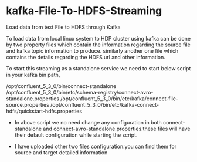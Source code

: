 # kafka-File-To-HDFS-Streaming
Load data from text File to HDFS through Kafka

To load data from local linux system to HDP cluster using kafka can be done by two property files which contain
the information regarding the source file and kafka topic information to produce. 
similarly another one file which contains the details regarding the HDFS url and other information.

To start this streaming as a standalone service we need to start below script in your kafka bin path,
  
  /opt/confluent_5_3_0/bin/connect-standalone /opt/confluent_5_3_0/bin/etc/schema-registry/connect-avro-standalone.properties /opt/confluent_5_3_0/bin/etc/kafka/connect-file-source.properties /opt/confluent_5_3_0/bin/etc/kafka-connect-hdfs/quickstart-hdfs.properties
  
  * In above script we no need change any configuration in both connect-standalone and connect-avro-standalone.properties.these     files will have their default configuration while starting the script.
  
  * I have uploaded other two files configuration.you can find them for source and target detailed information
  
  
